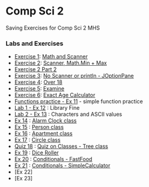 # Comp Sci 2
Saving Exercises for Comp Sci 2 MHS
### Labs and Exercises
- [Exercise 1](ex/ex1.java): [Math and Scanner](https://classroom.google.com/c/MTUwMzY4NDI1/a/MTkzNTcyNjQ4/details)
- [Exercise 2](ex/ex2.java): [Scanner, Math.Min + Max](https://classroom.google.com/c/MTUwMzY4NDI1/a/MTk0NDE0NTI2/details)
- [Exercise 2 Part 2](ex/ex2-part2.java)
- [Exercise 3](ex/ex3.java): [No Scanner or println - JOptionPane](https://classroom.google.com/c/MTUwMzY4NDI1/a/MTc0NTAwNjE2/details)
- [Exercise 4](ex/ex4.java): [Over 18](https://classroom.google.com/c/MTUwMzY4NDI1/a/MTc1MTY2NTc4/details)
- [Exercise 5](ex/ex5.java): [Examine](https://classroom.google.com/c/MTUwMzY4NDI1/a/MjQxMjg1MzIy/details)
- [Exercise 6](ex/ex6.java): [Exact Age Calculator](https://classroom.google.com/c/MTUwMzY4NDI1/a/MjU3NTQ0NTQw/details)
- [Functions practice - Ex 11](ex/ex11.java) - simple function practice
- [Lab 1 - Ex 12](ex/ex12.java) : Library Fine
- [Lab 2 - Ex 13](ex/ex13.java) : Characters and ASCII values
- [Ex 14](ex/alarmclock.java) : [Alarm Clock class](https://docs.google.com/document/d/1YGa0F5Go251yL79I3GazrshESDtKaAPeZyt3E3dzu1U)
- [Ex 15](ex/person.java) : [Person class](https://docs.google.com/document/d/1noAV0di56TQUkAjPSsNuifOF3fzwutNxdBiBR7mpgmk/edit)
- [Ex 16](ex/apartment.java) : [Apartment class](https://classroom.google.com/u/0/c/MTUwMzY4NDI1/a/MzU4NDY2MDY5/details)
- [Ex 17](ex/circle.java) : [Circle class](https://classroom.google.com/u/0/c/MTUwMzY4NDI1/a/MzY0NTgyMjYz/details)
- [Quiz 18](ex/tree.java) : [Quiz on Classes - Tree class](https://classroom.google.com/u/0/c/MTUwMzY4NDI1/a/MjI2ODcxODg2/details)
- [Ex 19](ex/diceroller.java) : [Dice Roller](https://classroom.google.com/c/MTUwMzY4NDI1/a/MjI3NjI4NjM5/details)
- [Ex 20](ex/fastfood.java) : [Conditionals - FastFood](https://docs.google.com/document/d/1JvpOuC8BX1l4NWe-SuQ1cS7rQZqeBztIPWw8sXJjOpE/edit)
- [Ex 21](ex/simplecalculator.java) : [Conditionals - SimpleCalculator](https://docs.google.com/document/d/1JvpOuC8BX1l4NWe-SuQ1cS7rQZqeBztIPWw8sXJjOpE/edit)
- [Ex 22]
- [Ex 23]

